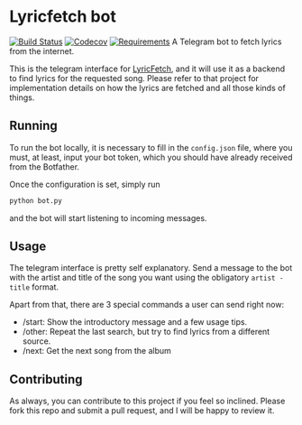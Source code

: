 # Lyricfetch bot
[![Build Status](https://travis-ci.org/ocaballeror/LyricFetch-bot.svg?branch=master)](https://travis-ci.org/ocaballeror/LyricFetch-bot)
[![Codecov](https://codecov.io/gh/ocaballeror/LyricFetch-Bot/branch/master/graph/badge.svg)](https://codecov.io/gh/ocaballeror/LyricFetch-Bot)
[![Requirements](https://requires.io/github/ocaballeror/LyricFetch-Bot/requirements.svg)](https://requires.io/github/ocaballeror/LyricFetch-Bot/requirements/)
A Telegram bot to fetch lyrics from the internet.

This is the telegram interface for [LyricFetch](https://github.com/ocaballeror/LyricFetch), and it will use it as a backend to find lyrics for the requested song. Please refer to that project for implementation details on how the lyrics are fetched and all those kinds of things.

## Running
To run the bot locally, it is necessary to fill in the `config.json` file, where you must, at least, input your bot token, which you should have already received from the Botfather.

Once the configuration is set, simply run
```sh
python bot.py
```
and the bot will start listening to incoming messages.

## Usage
The telegram interface is pretty self explanatory. Send a message to the bot with the artist and title of the song you want using the obligatory `artist - title` format.

Apart from that, there are 3 special commands a user can send right now:

* /start: Show the introductory message and a few usage tips.
* /other: Repeat the last search, but try to find lyrics from a different source.
* /next: Get the next song from the album

## Contributing
As always, you can contribute to this project if you feel so inclined. Please fork this repo and submit a pull request, and I will be happy to review it.
